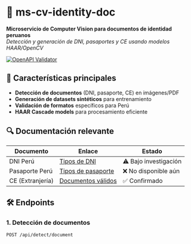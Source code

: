 # 🚀 ms-cv-identity-doc 
**Microservicio de Computer Vision para documentos de identidad peruanos**  
*Detección y generación de DNI, pasaportes y CE usando modelos HAAR/OpenCV*

[![OpenAPI Validator](https://img.shields.io/badge/OpenAPI-3.0.3-6BA539?logo=openapi-initiative)](https://editor.swagger.io/?url=https://raw.githubusercontent.com/your-repo/openapi.yaml)

## 📌 Características principales
- **Detección de documentos** (DNI, pasaporte, CE) en imágenes/PDF
- **Generación de datasets sintéticos** para entrenamiento
- **Validación de formatos** específicos para Perú
- **HAAR Cascade models** para procesamiento eficiente

## 🔍 Documentación relevante
| Documento | Enlace | Estado |
|-----------|--------|--------|
| DNI Perú | [Tipos de DNI](https://oficinasreniec.pe/tipos-de-dni/) | ⚠️ Bajo investigación |
| Pasaporte Perú | [Tipos de pasaporte](https://www.gob.pe/161-tipos-de-pasaporte) | ❌ No disponible aún |
| CE (Extranjería) | [Documentos válidos](https://dgrs.unmsm.edu.pe/2023/05/15/cuales-son-los-documentos-validos-para-personas-extranjeras-que-residen-en-el-peru/) | ✅ Confirmado |

## 🛠 Endpoints

### 1. Detección de documentos
```http
POST /api/detect/document
